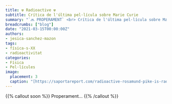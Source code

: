 ```yaml
---
title: ☢️ Radioactive ☢️
subtitle: Crítica de l'última pel·lícula sobre Marie Curie
summary: "`🔜 PROPERAMENT` <br> Crítica de l'última pel·lícula sobre Marie Curie."
breadcrumbs: ["blog"]
date: "2021-03-15T00:00:00Z"
authors:
- jesica-sanchez-mazon
tags:
- física-s-XX
- radioactivitat
categories:
- Física
- Pel·lícules
image:
  placement: 3
  caption: "[https://saportareport.com/radioactive-rosamund-pike-is-radiant-in-role-of-madame-curie-2/columnists/eleanor/](https://saportareport.com/radioactive-rosamund-pike-is-radiant-in-role-of-madame-curie-2/columnists/eleanor/)"
---
```


{{% callout soon %}}
Properament...
{{% /callout %}}